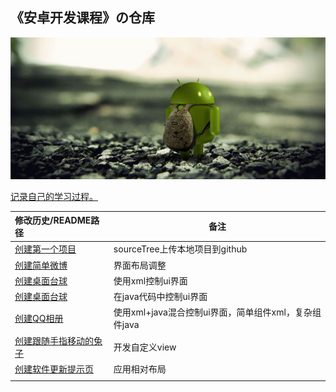 ## 《安卓开发课程》の仓库


![9_110830212840_1](img/9_110830212840_1.jpg)

<u>记录自己的学习过程。</u>

| 修改历史/README路径                                       | 备注                                                  |
| :-------------------------------------------------------- | ----------------------------------------------------- |
| [创建第一个项目](Helloworld/README.md)                    | sourceTree上传本地项目到github                        |
| [创建简单微博](Helloworld/weibo/README.md)                | 界面布局调整                                          |
| [创建桌面台球](Helloworld/xmlLayout/README.md)            | 使用xml控制ui界面                                     |
| [创建桌面台球](Helloworld/javalayout/README.md)           | 在java代码中控制ui界面                                |
| [创建QQ相册](Helloworld/xmljavalayout/README.md)          | 使用xml+java混合控制ui界面，简单组件xml，复杂组件java |
| [创建跟随手指移动的兔子](Helloworld/myview/README.md)     | 开发自定义view                                        |
| [创建软件更新提示页](Helloworld/softwareUpdate/README.md) | 应用相对布局                                          |
|                                                           |                                                       |



